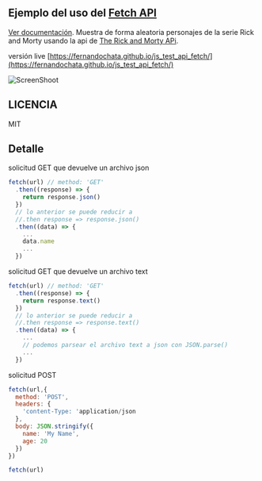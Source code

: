 ## Ejemplo del uso del [Fetch API](https://developer.mozilla.org/en-US/docs/Web/API/Fetch_API)

[Ver documentación](https://developer.mozilla.org/es/docs/Web/API/Fetch_API). Muestra de forma aleatoria personajes de la serie Rick and Morty usando la api de [The Rick and Morty APi](https://rickandmortyapi.com/).

versión live [https://fernandochata.github.io/js_test_api_fetch/](https://fernandochata.github.io/js_test_api_fetch/)

![ScreenShoot](https://i.imgur.com/OLFkOJ8.png)

## LICENCIA

MIT

## Detalle

solicitud GET que devuelve un archivo json
```javascript
fetch(url) // method: 'GET'
  .then((response) => {
    return response.json()
  })
  // lo anterior se puede reducir a
  //.then response => response.json()
  .then((data) => {
    ...
    data.name
    ...
  })
```

solicitud GET que devuelve un archivo text
```javascript
fetch(url) // method: 'GET'
  .then((response) => {
    return response.text()
  })
  // lo anterior se puede reducir a
  //.then response => response.text()
  .then((data) => {
    ...
    // podemos parsear el archivo text a json con JSON.parse()
    ...
  })
```


solicitud POST
```javascript
fetch(url,{
  method: 'POST',
  headers: {
    'content-Type: 'application/json
  },
  body: JSON.stringify({
    name: 'My Name',
    age: 20
  })
})
```

```javascript
fetch(url)
```
